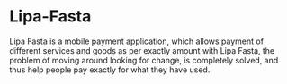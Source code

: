 # Lipa-Fasta
Lipa Fasta is a mobile payment application, which allows payment of different services and goods as per exactly amount
with Lipa Fasta, the problem of moving around looking for change, is completely solved, and thus help people pay exactly for what they have used.
